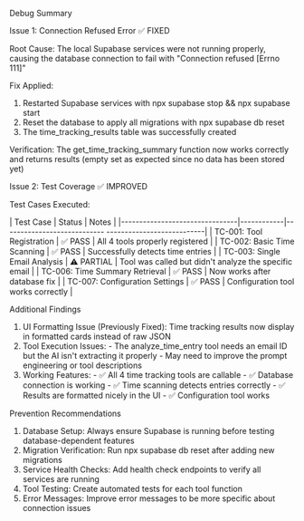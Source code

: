 Debug Summary

  Issue 1: Connection Refused Error ✅ FIXED

  Root Cause: The local Supabase services were not running properly, causing
  the database connection to fail with "Connection refused [Errno 111]"

  Fix Applied:
  1. Restarted Supabase services with npx supabase stop && npx supabase start
  2. Reset the database to apply all migrations with npx supabase db reset
  3. The time_tracking_results table was successfully created

  Verification: The get_time_tracking_summary function now works correctly
  and returns results (empty set as expected since no data has been stored
  yet)

  Issue 2: Test Coverage ✅ IMPROVED

  Test Cases Executed:

  | Test Case                      | Status     | Notes
                             |
  |--------------------------------|------------|----------------------------
  ---------------------------|
  | TC-001: Tool Registration      | ✅ PASS     | All 4 tools properly
  registered                       |
  | TC-002: Basic Time Scanning    | ✅ PASS     | Successfully detects time
  entries                     |
  | TC-003: Single Email Analysis  | ⚠️ PARTIAL | Tool was called but didn't
  analyze the specific email |
  | TC-006: Time Summary Retrieval | ✅ PASS     | Now works after database
  fix                          |
  | TC-007: Configuration Settings | ✅ PASS     | Configuration tool works
  correctly                    |

  Additional Findings

  1. UI Formatting Issue (Previously Fixed): Time tracking results now
  display in formatted cards instead of raw JSON
  2. Tool Execution Issues:
    - The analyze_time_entry tool needs an email ID but the AI isn't
  extracting it properly
    - May need to improve the prompt engineering or tool descriptions
  3. Working Features:
    - ✅ All 4 time tracking tools are callable
    - ✅ Database connection is working
    - ✅ Time scanning detects entries correctly
    - ✅ Results are formatted nicely in the UI
    - ✅ Configuration tool works

  Prevention Recommendations

  1. Database Setup: Always ensure Supabase is running before testing
  database-dependent features
  2. Migration Verification: Run npx supabase db reset after adding new
  migrations
  3. Service Health Checks: Add health check endpoints to verify all services
   are running
  4. Tool Testing: Create automated tests for each tool function
  5. Error Messages: Improve error messages to be more specific about
  connection issues